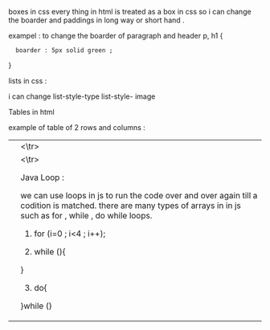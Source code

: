 boxes in css 
every thing in html is treated as a box in css so i can change the boarder and paddings in long way or short hand .

exampel : to change the boarder of paragraph and header
p, h1 {

      boarder : 5px solid green ;
}


lists in css :

i can change list-style-type
list-style- image 


Tables in html 

example of table of 2 rows and columns :

<table>
<tr>
<td>     <td>
<\tr>

<tr>
<td>     <td>
<\tr>


Java Loop :

we can use loops in js to run the code over and over again till a codition is matched.
there are many types of arrays in in js such as for , while , do while loops. 

1) for (i=0 ; i<4 ; i++);

2) while (){

}

3) do{

}while ()


